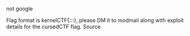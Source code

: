 not google

Flag format is kernelCTF{<version>:<environment>:<unix-timestamp>:<signature>}, please DM it to modmail along with exploit details for the cursedCTF flag. Source
